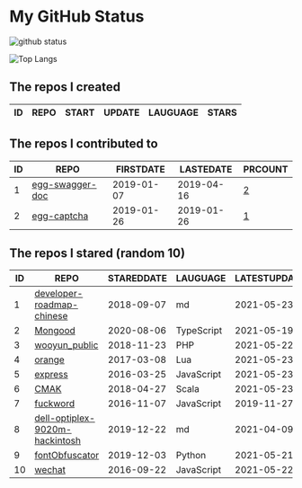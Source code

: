 # My GitHub Status

<img src="https://github-readme-stats-1.yihong0618.vercel.app/api?username=jc-lathander&show_icons=true&&&hide_title=true&count_private=true" alt="github status" />

![Top Langs](https://github-readme-stats-1.yihong0618.vercel.app/api/top-langs/?username=jc-lathander&layout=compact)

<!--START_SECTION:my_github-->
## The repos I created
| ID | REPO | START | UPDATE | LAUGUAGE | STARS |
|----|------|-------|--------|----------|-------|

## The repos I contributed to
| ID |                                REPO                                | FIRSTDATE  | LASTEDATE  |                                          PRCOUNT                                           |
|----|--------------------------------------------------------------------|------------|------------|--------------------------------------------------------------------------------------------|
|  1 | [egg-swagger-doc](https://github.com/Yanshijie-EL/egg-swagger-doc) | 2019-01-07 | 2019-04-16 | [2](https://github.com/Yanshijie-EL/egg-swagger-doc/pulls?q=is%3Apr+author%3Ajc-lathander) |
|  2 | [egg-captcha](https://github.com/Raoul1996/egg-captcha)            | 2019-01-26 | 2019-01-26 | [1](https://github.com/Raoul1996/egg-captcha/pulls?q=is%3Apr+author%3Ajc-lathander)        |

## The repos I stared (random 10)
| ID |                                             REPO                                              | STAREDDATE |  LAUGUAGE  | LATESTUPDATE |
|----|-----------------------------------------------------------------------------------------------|------------|------------|--------------|
|  1 | [developer-roadmap-chinese](https://github.com/goodjack/developer-roadmap-chinese)            | 2018-09-07 | md         | 2021-05-23   |
|  2 | [Mongood](https://github.com/renzholy/Mongood)                                                | 2020-08-06 | TypeScript | 2021-05-19   |
|  3 | [wooyun_public](https://github.com/hanc00l/wooyun_public)                                     | 2018-11-23 | PHP        | 2021-05-22   |
|  4 | [orange](https://github.com/orlabs/orange)                                                    | 2017-03-08 | Lua        | 2021-05-23   |
|  5 | [express](https://github.com/expressjs/express)                                               | 2016-03-25 | JavaScript | 2021-05-23   |
|  6 | [CMAK](https://github.com/yahoo/CMAK)                                                         | 2018-04-27 | Scala      | 2021-05-23   |
|  7 | [fuckword](https://github.com/NextZeus/fuckword)                                              | 2016-11-07 | JavaScript | 2019-11-27   |
|  8 | [dell-optiplex-9020m-hackintosh](https://github.com/mingcheng/dell-optiplex-9020m-hackintosh) | 2019-12-22 | md         | 2021-04-09   |
|  9 | [fontObfuscator](https://github.com/solarhell/fontObfuscator)                                 | 2019-12-03 | Python     | 2021-05-21   |
| 10 | [wechat](https://github.com/node-webot/wechat)                                                | 2016-09-22 | JavaScript | 2021-05-22   |

<!--END_SECTION:my_github-->
